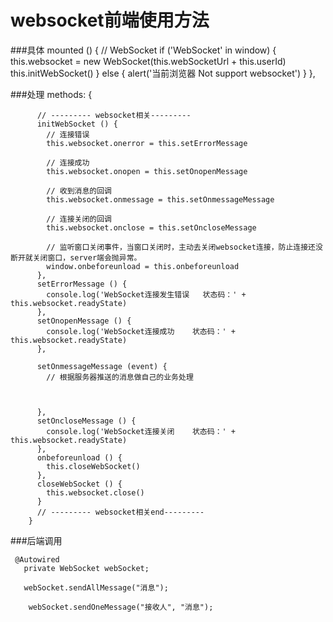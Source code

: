 # websocket前端使用方法###具体    mounted () {          // WebSocket          if ('WebSocket' in window) {            this.websocket = new WebSocket(this.webSocketUrl + this.userId)            this.initWebSocket()          } else {            alert('当前浏览器 Not support websocket')          }        },    ###处理    methods: {                  // --------- websocket相关---------          initWebSocket () {            // 连接错误            this.websocket.onerror = this.setErrorMessage                // 连接成功            this.websocket.onopen = this.setOnopenMessage                // 收到消息的回调            this.websocket.onmessage = this.setOnmessageMessage                // 连接关闭的回调            this.websocket.onclose = this.setOncloseMessage                // 监听窗口关闭事件，当窗口关闭时，主动去关闭websocket连接，防止连接还没断开就关闭窗口，server端会抛异常。            window.onbeforeunload = this.onbeforeunload          },          setErrorMessage () {            console.log('WebSocket连接发生错误   状态码：' + this.websocket.readyState)          },          setOnopenMessage () {            console.log('WebSocket连接成功    状态码：' + this.websocket.readyState)          },              setOnmessageMessage (event) {            // 根据服务器推送的消息做自己的业务处理                                },          setOncloseMessage () {            console.log('WebSocket连接关闭    状态码：' + this.websocket.readyState)          },          onbeforeunload () {            this.closeWebSocket()          },          closeWebSocket () {            this.websocket.close()          }          // --------- websocket相关end---------        }        ###后端调用     @Autowired       private WebSocket webSocket;           webSocket.sendAllMessage("消息");               webSocket.sendOneMessage("接收人", "消息");